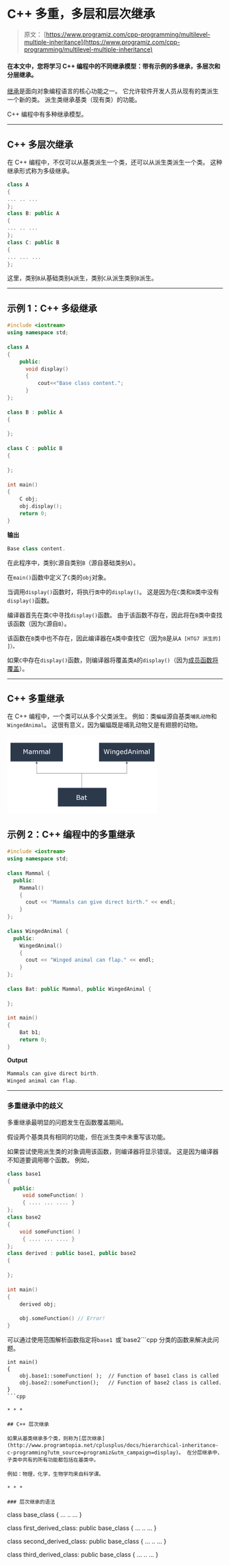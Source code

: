 # C++ 多重，多层和层次继承

> 原文： [https://www.programiz.com/cpp-programming/multilevel-multiple-inheritance](https://www.programiz.com/cpp-programming/multilevel-multiple-inheritance)

#### 在本文中，您将学习 C++ 编程中的不同继承模型：带有示例的多继承，多层次和分层继承。

[继承](/cpp-programming/inheritance "C++ Inheritance")是面向对象编程语言的核心功能之一。 它允许软件开发人员从现有的类派生一个新的类。 派生类继承基类（现有类）的功能。

C++ 编程中有多种继承模型。

* * *

## C++ 多层次继承

在 C++ 编程中，不仅可以从基类派生一个类，还可以从派生类派生一个类。 这种继承形式称为多级继承。

```cpp
class A
{ 
... .. ... 
};
class B: public A
{
... .. ...
};
class C: public B
{
... ... ...
};
```

这里，类别`B`从基础类别`A`派生，类别`C`从派生类别`B`派生。

* * *

## 示例 1：C++ 多级继承

```cpp
#include <iostream>
using namespace std;

class A
{
    public:
      void display()
      {
          cout<<"Base class content.";
      }
};

class B : public A
{

};

class C : public B
{

};

int main()
{
    C obj;
    obj.display();
    return 0;
}
```

**输出**

```cpp
Base class content.
```

在此程序中，类别`C`源自类别`B`（源自基础类别`A`）。

在`main()`函数中定义了`C`类的`obj`对象。

当调用`display()`函数时，将执行`类`中的`display()`。 这是因为在`C`类和`B`类中没有`display()`函数。

编译器首先在类`C`中寻找`display()`函数。 由于该函数不存在，因此将在`B`类中查找该函数（因为`C`源自`B`）。

该函数在`B`类中也不存在，因此编译器在`A`类中查找它（因为`B`是从`A [HTG7 派生的] ]）。`

如果`C`中存在`display()`函数，则编译器将覆盖类`A`的`display()`（因为[成员函数将覆盖](/cpp-programming/function-overriding "Function Overriding in C++ programming")）。

* * *

## C++ 多重继承

在 C++ 编程中，一个类可以从多个父类派生。 例如：类`蝙蝠`源自基类`哺乳动物`和`WingedAnimal`。 这很有意义，因为蝙蝠既是哺乳动物又是有翅膀的动物。

![C++ Multiple Inheritance Example](img/210d58afcde7fdf3d8bc92769992e74a.png)

## 示例 2：C++ 编程中的多重继承

```cpp
#include <iostream>
using namespace std;

class Mammal {
  public:
    Mammal()
    {
      cout << "Mammals can give direct birth." << endl;
    }
};

class WingedAnimal {
  public:
    WingedAnimal()
    {
      cout << "Winged animal can flap." << endl;
    }
};

class Bat: public Mammal, public WingedAnimal {

};

int main()
{
    Bat b1;
    return 0;
} 
```

**Output**

```cpp
Mammals can give direct birth.
Winged animal can flap.
```

* * *

### 多重继承中的歧义

多重继承最明显的问题发生在函数覆盖期间。

假设两个基类具有相同的功能，但在派生类中未重写该功能。

如果尝试使用派生类的对象调用该函数，则编译器将显示错误。 这是因为编译器不知道要调用哪个函数。 例如，

```cpp
class base1
{
  public:
     void someFunction( )
     { .... ... .... }  
};
class base2
{
    void someFunction( )
     { .... ... .... } 
};
class derived : public base1, public base2
{

};

int main()
{
    derived obj;

    obj.someFunction() // Error!  
} 

```

可以通过使用范围解析函数指定将`base1 `或`base2```cpp 分类的函数来解决此问题。

```
int main()
{
    obj.base1::someFunction( );  // Function of base1 class is called
    obj.base2::someFunction();   // Function of base2 class is called.
}
```cpp

* * *

## C++ 层次继承

如果从基类继承多个类，则称为[层次继承](http://www.programtopia.net/cplusplus/docs/hierarchical-inheritance-c-programming?utm_source=programiz&utm_campaign=display)。 在分层继承中，子类中共有的所有功能都包括在基类中。

例如：物理，化学，生物学均来自科学课。

* * *

### 层次继承的语法

```
class base_class {
     ... .. ...
}

class first_derived_class: public base_class {
     ... .. ...
}

class second_derived_class: public base_class {
     ... .. ...
}

class third_derived_class: public base_class {
     ... .. ...
}
```